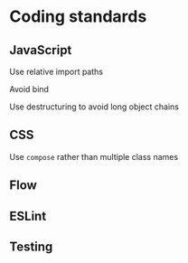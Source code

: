 # Coding standards

## JavaScript

Use relative import paths

Avoid bind

Use destructuring to avoid long object chains


## CSS

Use `compose` rather than multiple class names


## Flow

## ESLint

## Testing
